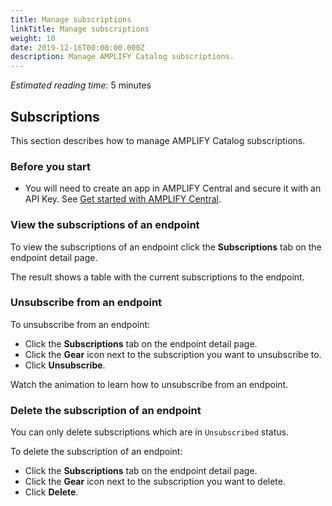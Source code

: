 ```yaml
---
title: Manage subscriptions
linkTitle: Manage subscriptions
weight: 10
date: 2019-12-16T00:00:00.000Z
description: Manage AMPLIFY Catalog subscriptions.
---
```

*Estimated reading time*: 5 minutes

## Subscriptions

This section describes how to manage AMPLIFY Catalog subscriptions.

### Before you start

* You will need to create an app in AMPLIFY Central and secure it with an API Key. See [Get started with AMPLIFY Central](/docs/central/quickstart).

### View the subscriptions of an endpoint

To view the subscriptions of an endpoint click the **Subscriptions** tab on the endpoint detail page.

The result shows a table with the current subscriptions to the endpoint.

### Unsubscribe from an endpoint

To unsubscribe from an endpoint:

* Click the **Subscriptions** tab on the endpoint detail page.
* Click the **Gear** icon next to the subscription you want to unsubscribe to.
* Click **Unsubscribe**.

Watch the animation to learn how to unsubscribe from an endpoint.

### Delete the subscription of an endpoint

You can only delete subscriptions which are in `Unsubscribed` status.

To delete the subscription of an endpoint:

* Click the **Subscriptions** tab on the endpoint detail page.
* Click the **Gear** icon next to the subscription you want to delete.
* Click **Delete**.